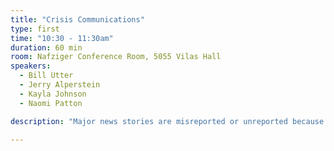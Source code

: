 ```yaml
---
title: "Crisis Communications"
type: first
time: "10:30 - 11:30am"
duration: 60 min
room: Nafziger Conference Room, 5055 Vilas Hall
speakers:
  - Bill Utter
  - Jerry Alperstein
  - Kayla Johnson
  - Naomi Patton

description: "Major news stories are misreported or unreported because many journalists fail to understand how government works.​ Good government reporting includes learning all the “mechanics” of government relative to the story. One of the biggest challenges faced is how the speed of information sharing has drastically altered how companies and organizations respond during a crisis. Our speakers have worked in and covered government."

---
```

